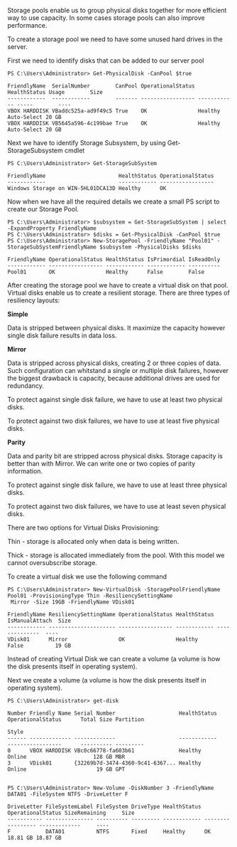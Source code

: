 Storage pools enable us to group physical disks together for more efficient way to use capacity. In some cases storage pools can also improve performance.

To create a storage pool we need to have some unused hard drives in the server.

First we need to identify disks that can be added to our server pool

```
PS C:\Users\Administrator> Get-PhysicalDisk -CanPool $true

FriendlyName  SerialNumber        CanPool OperationalStatus HealthStatus Usage        Size
------------  ------------        ------- ----------------- ------------ -----        ----
VBOX HARDDISK VBaddc525a-ad9f49c5 True    OK                Healthy      Auto-Select 20 GB
VBOX HARDDISK VB5645a596-4c199bae True    OK                Healthy      Auto-Select 20 GB

```

Next we have to identify Storage Subsystem, by using Get-StorageSubsystem cmdlet

```
PS C:\Users\Administrator> Get-StorageSubSystem

FriendlyName                       HealthStatus OperationalStatus
------------                       ------------ -----------------
Windows Storage on WIN-5HL01DCA13D Healthy      OK

```

Now when we have all the required details we create a small PS script to create our Storage Pool.

```
PS C:\Users\Administrator> $subsystem = Get-StorageSubSystem | select -ExpandProperty FriendlyName
PS C:\Users\Administrator> $disks = Get-PhysicalDisk -CanPool $true
PS C:\Users\Administrator> New-StoragePool -FriendlyName "Pool01" -StorageSubSystemFriendlyName $subsystem -PhysicalDisks $disks

FriendlyName OperationalStatus HealthStatus IsPrimordial IsReadOnly
------------ ----------------- ------------ ------------ ----------
Pool01       OK                Healthy      False        False
```

After creating the storage pool we have to create a virtual disk on that pool. Virtual disks enable us to create a resilient storage. There are three types of resiliency layouts:

**Simple**

Data is stripped between physical disks. It maximize the capacity however single disk failure results in data loss.

**Mirror**

Data is stripped across physical disks, creating 2 or three copies of data. Such configuration can whitstand a single or multiple disk failures, however the biggest drawback is capacity, because additional drives are used for redundancy.

To protect against single disk failure, we have to use at least two physical disks.

To protect against two disk failures, we have to use at least five physical disks.

**Parity**

Data and parity bit are stripped across physical disks. Storage capacity is better than with Mirror. We can write one or two copies of parity information.


To protect against single disk failure, we have to use at least three physical disks.

To protect against two disk failures, we have to use at least seven physical disks.

There are two options for Virtual Disks Provisioning:

Thin - storage is allocated only when data is being written.

Thick - storage is allocated immediately from the pool. With this model we cannot oversubscribe storage.

To create a virtual disk we use the following command

```
PS C:\Users\Administrator> New-VirtualDisk -StoragePoolFriendlyName Pool01 -ProvisioningType Thin -ResiliencySettingName
 Mirror -Size 19GB -FriendlyName VDisk01

FriendlyName ResiliencySettingName OperationalStatus HealthStatus IsManualAttach  Size
------------ --------------------- ----------------- ------------ --------------  ----
VDisk01      Mirror                OK                Healthy      False          19 GB
```

Instead of creating Virtual Disk we can create a volume (a volume is how the disk presents itself in operating system).

Next we create a volume (a volume is how the disk presents itself in operating system).

```
PS C:\Users\Administrator> get-disk

Number Friendly Name Serial Number                    HealthStatus         OperationalStatus      Total Size Partition
                                                                                                             Style
------ ------------- -------------                    ------------         -----------------      ---------- ---------
0      VBOX HARDDISK VBc0c66778-fa603b61              Healthy              Online                     128 GB MBR
3      VDisk01       {32269b7d-3474-4360-9c41-6367... Healthy              Online                      19 GB GPT


PS C:\Users\Administrator> New-Volume -DiskNumber 3 -FriendlyName DATA01 -FileSystem NTFS -DriveLetter F

DriveLetter FileSystemLabel FileSystem DriveType HealthStatus OperationalStatus SizeRemaining     Size
----------- --------------- ---------- --------- ------------ ----------------- -------------     ----
F           DATA01          NTFS       Fixed     Healthy      OK                     18.81 GB 18.87 GB

```

